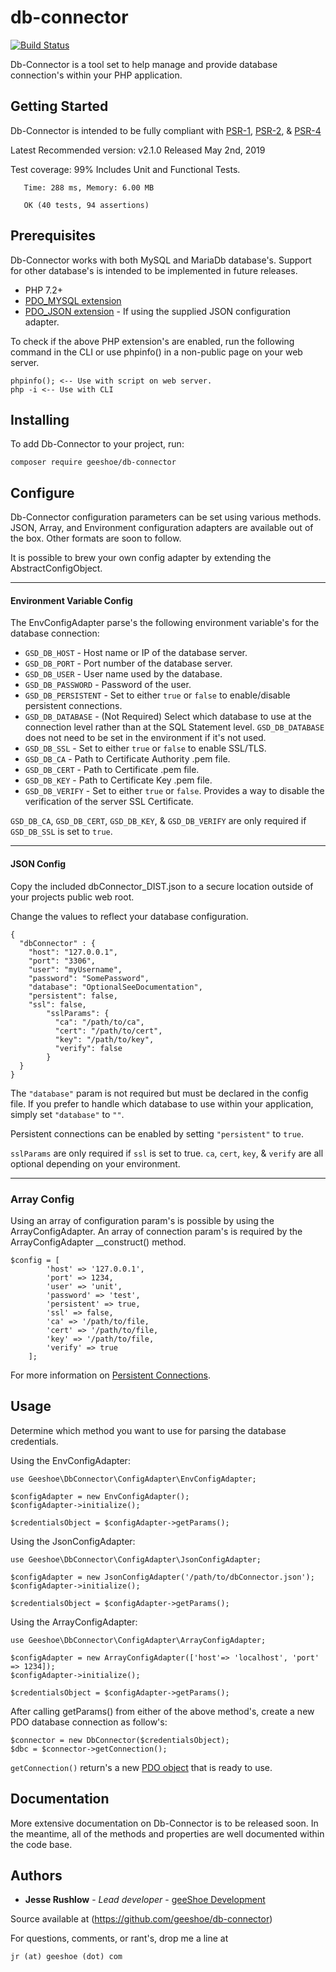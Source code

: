 # db-connector

[![Build Status](https://travis-ci.com/geeShoe/db-connector.svg?branch=master)](https://travis-ci.com/geeShoe/db-connector)

Db-Connector is a tool set to help manage and provide database connection's 
within your PHP application.

## Getting Started

Db-Connector is intended to be fully compliant with 
[PSR-1](https://www.php-fig.org/psr/psr-1/),
[PSR-2](https://www.php-fig.org/psr/psr-2/),
 & [PSR-4](https://www.php-fig.org/psr/psr-4/)
 
 Latest Recommended version: v2.1.0 Released May 2nd, 2019
 
 Test coverage: 99% Includes Unit and Functional Tests.
 ```
    Time: 288 ms, Memory: 6.00 MB
    
    OK (40 tests, 94 assertions)
 ```


## Prerequisites

Db-Connector works with both MySQL and MariaDb database's. Support for other
database's is intended to be implemented in future releases.

* PHP 7.2+
* [PDO_MYSQL extension](http://php.net/manual/en/ref.pdo-mysql.php)
* [PDO_JSON extension](http://php.net/manual/en/book.json.php) - If using the
supplied JSON configuration adapter.

To check if the above PHP extension's are enabled, run the following command in
the CLI or use phpinfo() in a non-public page on your web server.

```
phpinfo(); <-- Use with script on web server.
php -i <-- Use with CLI
```

## Installing

To add Db-Connector to your project, run:

```
composer require geeshoe/db-connector
```

## Configure

Db-Connector configuration parameters can be set using various methods. 
JSON, Array, and Environment configuration adapters are available out of the box.
Other formats are soon to follow.

It is possible to brew your own config adapter by extending the AbstractConfigObject.

---
#### Environment Variable Config

The EnvConfigAdapter parse's the following environment variable's for the database
connection:

- `GSD_DB_HOST` - Host name or IP of the database server.
- `GSD_DB_PORT` - Port number of the database server.
- `GSD_DB_USER` - User name used by the database.
- `GSD_DB_PASSWORD` - Password of the user.
- `GSD_DB_PERSISTENT` - Set to either `true` or `false` to enable/disable
persistent connections.
- `GSD_DB_DATABASE` - (Not Required) Select which database to use at the
 connection level rather than at the SQL Statement level. `GSD_DB_DATABASE` does
 not need to be set in the environment if it's not used.
- `GSD_DB_SSL` - Set to either `true` or `false` to enable SSL/TLS.
- `GSD_DB_CA` - Path to Certificate Authority .pem file.
- `GSD_DB_CERT` - Path to Certificate .pem file.
- `GSD_DB_KEY` - Path to Certificate Key .pem file.
- `GSD_DB_VERIFY` - Set to either `true` or `false`. Provides a way to disable the
verification of the server SSL Certificate.

`GSD_DB_CA`, `GSD_DB_CERT`, `GSD_DB_KEY`, & `GSD_DB_VERIFY` are only required if
`GSD_DB_SSL` is set to `true`.

---

#### JSON Config
Copy the included dbConnector_DIST.json to a secure location outside of your
projects public web root. 
 
Change the values to reflect your database configuration.

```
{
  "dbConnector" : {
    "host": "127.0.0.1",
    "port": "3306",
    "user": "myUsername",
    "password": "SomePassword",
    "database": "OptionalSeeDocumentation",
    "persistent": false,
    "ssl": false,
        "sslParams": {
          "ca": "/path/to/ca",
          "cert": "/path/to/cert",
          "key": "/path/to/key",
          "verify": false
        }
  }
}
```
The ```"database"``` param is not required but must be declared in the config
file. If you prefer to handle which database to use within your application, 
simply set ```"database"``` to ```""```.

Persistent connections can be enabled by setting ```"persistent"``` to
```true```.

```sslParams``` are only required if ```ssl``` is set to true. ```ca```, ```cert```,
```key```, & ```verify``` are all optional depending on your environment.

---

### Array Config
Using an array of configuration param's is possible by using the ArrayConfigAdapter.
An array of connection param's is required by the ArrayConfigAdapter __construct() 
method.

```
$config = [
        'host' => '127.0.0.1',
        'port' => 1234,
        'user' => 'unit',
        'password' => 'test',
        'persistent' => true,
        'ssl' => false,
        'ca' => '/path/to/file,
        'cert' => '/path/to/file,
        'key' => '/path/to/file,
        'verify' => true
    ];
```

For more information on [Persistent Connections](http://php.net/manual/en/pdo.connections.php).

## Usage

Determine which method you want to use for parsing the database credentials.

Using the EnvConfigAdapter:
```
use Geeshoe\DbConnector\ConfigAdapter\EnvConfigAdapter;

$configAdapter = new EnvConfigAdapter();
$configAdapter->initialize();

$credentialsObject = $configAdapter->getParams();
```

Using the JsonConfigAdapter:
```
use Geeshoe\DbConnector\ConfigAdapter\JsonConfigAdapter;

$configAdapter = new JsonConfigAdapter('/path/to/dbConnector.json');
$configAdapter->initialize();

$credentialsObject = $configAdapter->getParams();
```

Using the ArrayConfigAdapter:
```
use Geeshoe\DbConnector\ConfigAdapter\ArrayConfigAdapter;

$configAdapter = new ArrayConfigAdapter(['host'=> 'localhost', 'port' => 1234]);
$configAdapter->initialize();

$credentialsObject = $configAdapter->getParams();
```

After calling getParams() from either of the above method's, create a new PDO
database connection as follow's:
```
$connector = new DbConnector($credentialsObject);
$dbc = $connector->getConnection();
```

`getConnection()` return's a new [PDO object](http://php.net/manual/en/book.pdo.php) that is ready to use. 

## Documentation

More extensive documentation on Db-Connector is to be released soon. In the
meantime, all of the methods and properties are well documented within the
code base.

## Authors

* **Jesse Rushlow** - *Lead developer* - [geeShoe Development](http://geeshoe.com)

Source available at (https://github.com/geeshoe/db-connector)

For questions, comments, or rant's, drop me a line at 
```
jr (at) geeshoe (dot) com
```